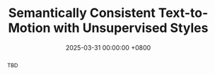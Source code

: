 ---
title:          "Semantically Consistent Text-to-Motion with Unsupervised Styles"
date:           2025-03-31 00:00:00 +0800
selected:       false
pub:            "ACM SIGGRAPH (Conference Track)"
pub_pre:        ""
# pub_post:       "Conference Track"
pub_last:       ""
pub_date:       "2025"

abstract: >-
  TBD

cover:          /assets/images/publications/Semantically_Consistent_Text-to-Motion.jpeg
authors:
  - Linjun Wu
  - Xiangjun Tang
  - Jingyuan Cong
  - He Wang
  - Bo Hu
  - Xu Gong
  - Songnan Li
  - Yuchen Liao
  - Yiqian Wu
  - Chen Liu
  - Xiaogang Jin
links:
  Project: https://fivezerojun.github.io/stylization.github.io/
--- 